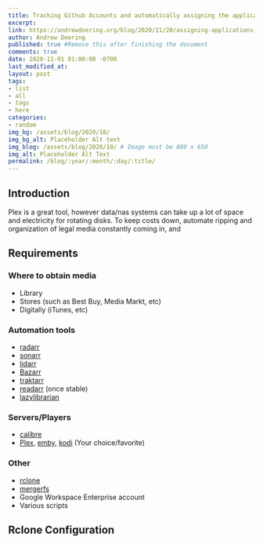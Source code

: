 ```yaml
---
title: Tracking Github Accounts and automatically assigning the application
excerpt: 
link: https://andrewdoering.org/blog/2020/11/20/assigning-applications-on-attributes
author: Andrew Doering
published: true #Remove this after finishing the document
comments: true
date: 2020-11-01 01:00:00 -0700
last_modified_at: 
layout: post
tags:
- list
- all
- tags
- here
categories:
- random
img_bg: /assets/blog/2020/10/
img_bg_alt: Placeholder Alt text
img_blog: /assets/blog/2020/10/ # Image must be 800 x 650
img_alt: Placeholder Alt Text
permalink: /blog/:year/:month/:day/:title/
---
```



## Introduction

Plex is a great tool, however data/nas systems can take up a lot of space and electricity for rotating disks. To keep costs down, automate ripping and organization of legal media constantly coming in, and 

## Requirements

### Where to obtain media

* Library
* Stores (such as Best Buy, Media Markt, etc)
* Digitally (iTunes, etc)

### Automation tools

* [radarr](https://radarr.video/)
* [sonarr](https://sonarr.tv/)
* [lidarr](https://lidarr.audio/)
* [Bazarr](https://www.bazarr.media/)
* [traktarr](https://github.com/l3uddz/traktarr)
* [readarr](https://github.com/Readarr/Readarr) (once stable)
* [lazylibrarian](https://gitlab.com/LazyLibrarian/LazyLibrarian)

### Servers/Players

* [calibre](https://calibre-ebook.com/)
* [Plex](http://plex.tv/), [emby](http://emby.media/), [kodi](https://kodi.tv/) (Your choice/favorite)

### Other
* [rclone](https://rclone.org/downloads/)
* [mergerfs](https://github.com/trapexit/mergerfs)
* Google Workspace Enterprise account
* Various scripts

## Rclone Configuration

